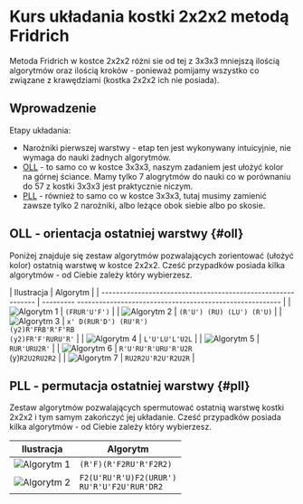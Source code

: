 <!---
title: "Kostka 2x2x2 - układanie metodą Fridrich"
javascripts: [prettytable.js]
-->
# Kurs układania kostki 2x2x2 metodą Fridrich

Metoda Fridrich w kostce 2x2x2 różni sie od tej z 3x3x3 mniejszą ilością algorytmów oraz ilością kroków - ponieważ pomijamy wszystko co związane z krawędziami (kostka 2x2x2 ich nie posiada).

## Wprowadzenie

Etapy układania:

 - Narożniki pierwszej warstwy - etap ten jest wykonywany intuicyjnie, nie wymaga do nauki żadnych algorytmów.
 - [OLL](#oll "OLL") - to samo co w kostce 3x3x3, naszym zadaniem jest ułożyć kolor na górnej ściance. Mamy tylko 7 alogrytmów do nauki co w porównaniu do 57 z kostki 3x3x3 jest praktycznie niczym.
 - [PLL](#pll "PLL") - również to samo co w kostce 3x3x3, tutaj musimy zamienić zawsze tylko 2 narożniki, albo leżące obok siebie albo po skosie.


## OLL - orientacja ostatniej warstwy {#oll}

Poniżej znajduje się zestaw algorytmów pozwalających zorientować (ułożyć kolor) ostatnią warstwę w kostce 2x2x2. Cześć przypadków posiada kilka algorytmów - od Ciebie zależy który wybierzesz.

| Ilustracja                                                   | Algorytm                                                           |
| ------------------------------------------------------------ | --------- -------------------------------------------------------- |
| ![Algorytm 1](%site.assets%/images/2x2x2/fridrich/oll/1.png) | `(FRUR'U'F')`                                                      |
| ![Algorytm 2](%site.assets%/images/2x2x2/fridrich/oll/2.png) | `(R'U') (RU) (LU') (R'U)`                                          |
| ![Algorytm 3](%site.assets%/images/2x2x2/fridrich/oll/3.png) | `x' D(RUR'D') (RU'R')`<br>`(y2)R'FRB'R'F'RB`<br>`(y2)FR'F'RURU'R'` |
| ![Algorytm 4](%site.assets%/images/2x2x2/fridrich/oll/4.png) | `L'U'LU'L'U2L`                                                     |
| ![Algorytm 5](%site.assets%/images/2x2x2/fridrich/oll/5.png) | `RUR'URU2R'`                                                       |
| ![Algorytm 6](%site.assets%/images/2x2x2/fridrich/oll/6.png) | `R'U'RU'R'URU'R'U2R`<br>(y)`R2U2RU2R2`                                |
| ![Algorytm 7](%site.assets%/images/2x2x2/fridrich/oll/7.png) | `RU2R2U'R2U'R2U2R`                                                 |

## PLL - permutacja ostatniej warstwy {#pll}

Zestaw algorytmów pozwalających spermutować ostatnią warstwę kostki 2x2x2 i tym samym zakończyć jej układanie. Cześć przypadków posiada kilka algorytmów - od Ciebie zależy który wybierzesz.

| Ilustracja                                                   | Algorytm                                        |
| ------------------------------------------------------------ | ----------------------------------------------- |
| ![Algorytm 1](%site.assets%/images/2x2x2/fridrich/pll/1.png) | `(R'F)(R'F2RU'R'F2R2)`                          |
| ![Algorytm 2](%site.assets%/images/2x2x2/fridrich/pll/2.png) | `F2(U'RU'R'U)F2(URUR')`<br>`RU'R'U'F2U'RUR'DR2` |
